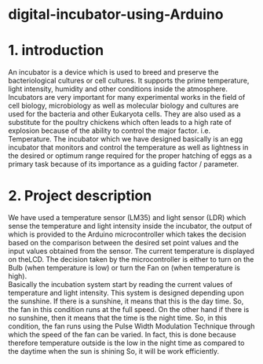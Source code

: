 # digital-incubator-using-Arduino

# 1. introduction

An incubator is a device which is used to breed and preserve the bacteriological cultures or cell cultures. It supports the prime temperature, light intensity, humidity and other conditions inside the atmosphere.
Incubators are very important for many experimental works in the field of cell biology, microbiology as well as molecular biology
and cultures are used for the bacteria and other Eukaryota cells. They are also used as a substitute for the poultry chickens which often leads to a high rate of explosion
because of the ability to control the major factor. i.e. Temperature.
The incubator which we have designed basically is an egg incubator that monitors and control the temperature as well as lightness in the desired or optimum range
required for the proper hatching of eggs as a primary task because of its importance as a guiding factor / parameter.

# 2. Project description 

We have used a temperature sensor (LM35) and light sensor (LDR) which sense the temperature and light intensity inside the incubator, the output of which is provided
to the Arduino microcontroller which takes the decision based on the comparison between the desired set point values and the input values obtained from the sensor. The
current temperature is displayed on theLCD. The decision taken by the microcontroller is either to turn on the Bulb (when temperature is low) or turn the Fan on (when
temperature is high). <br>
Basically the incubation system start by reading the current values of temperature and light intensity. This system is designed depending upon the sunshine. If there is a
sunshine, it means that this is the day time. So, the fan in this condition runs at the full speed. On the other hand if there is no sunshine, then it means that the time is the
night time. So, in this condition, the fan runs using the Pulse Width Modulation Technique through which the speed of the fan can be varied. In fact, this is done because
therefore temperature outside is the low in the night time as compared to the daytime when the sun is shining So, it will be work efficiently.
